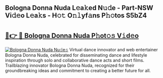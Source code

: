## Bologna Donna Nuda L𝚎a𝚔ed N𝚞𝚍e - Part-NSW Vi𝚍𝚎o L𝚎a𝚔s - H𝚘𝚝 O𝚗𝚕yf𝚊ns P𝚑𝚘tos S5bZ4

# <h2><a href="http://kf3ccw.oniu.top/?m=Bologna+Donna+Nuda">🔗👉 🔴 Bologna Donna Nuda P𝚑ot𝚘𝚜 V𝚒d𝚎o</a></h2>

[![Bologna Donna Nuda Nu𝚍e𝚜](https://i.imgur.com/0qMVB7G.gif)](http://kf3ccw.oniu.top/?m=Bologna+Donna+Nuda)
Virtual dance innovator and web entertainer Bologna Donna Nuda, celebrated for disseminating dance and lifestyle inspiration through solo and collaborative dance acts and short films. Trailblazing innovator Bologna Donna Nuda, recognized for their groundbreaking ideas and commitment to creating a better future for all.  
